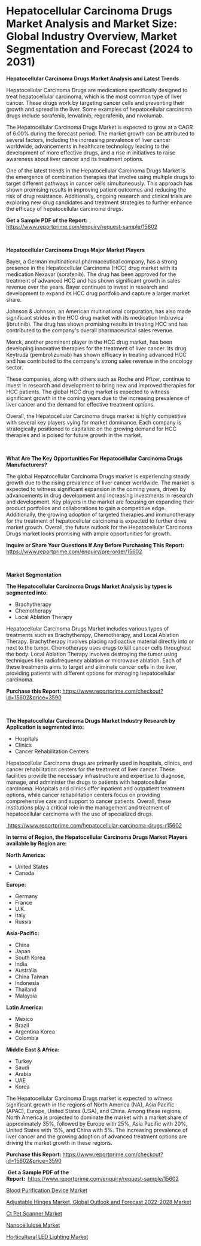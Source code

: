 <p><h1>Hepatocellular Carcinoma Drugs Market Analysis and Market Size: Global Industry Overview, Market Segmentation and Forecast (2024 to 2031)</h1></p><p><strong>Hepatocellular Carcinoma Drugs Market Analysis and Latest Trends</strong></p>
<p><p>Hepatocellular Carcinoma Drugs are medications specifically designed to treat hepatocellular carcinoma, which is the most common type of liver cancer. These drugs work by targeting cancer cells and preventing their growth and spread in the liver. Some examples of hepatocellular carcinoma drugs include sorafenib, lenvatinib, regorafenib, and nivolumab.</p><p>The Hepatocellular Carcinoma Drugs Market is expected to grow at a CAGR of 6.00% during the forecast period. The market growth can be attributed to several factors, including the increasing prevalence of liver cancer worldwide, advancements in healthcare technology leading to the development of more effective drugs, and a rise in initiatives to raise awareness about liver cancer and its treatment options.</p><p>One of the latest trends in the Hepatocellular Carcinoma Drugs Market is the emergence of combination therapies that involve using multiple drugs to target different pathways in cancer cells simultaneously. This approach has shown promising results in improving patient outcomes and reducing the risk of drug resistance. Additionally, ongoing research and clinical trials are exploring new drug candidates and treatment strategies to further enhance the efficacy of hepatocellular carcinoma drugs.</p></p>
<p><strong>Get a Sample PDF of the Report:&nbsp;</strong> <a href="https://www.reportprime.com/enquiry/request-sample/15602">https://www.reportprime.com/enquiry/request-sample/15602</a></p>
<p>&nbsp;</p>
<p><strong>Hepatocellular Carcinoma Drugs Major Market Players</strong></p>
<p><p>Bayer, a German multinational pharmaceutical company, has a strong presence in the Hepatocellular Carcinoma (HCC) drug market with its medication Nexavar (sorafenib). The drug has been approved for the treatment of advanced HCC and has shown significant growth in sales revenue over the years. Bayer continues to invest in research and development to expand its HCC drug portfolio and capture a larger market share.</p><p>Johnson & Johnson, an American multinational corporation, has also made significant strides in the HCC drug market with its medication Imbruvica (ibrutinib). The drug has shown promising results in treating HCC and has contributed to the company's overall pharmaceutical sales revenue.</p><p>Merck, another prominent player in the HCC drug market, has been developing innovative therapies for the treatment of liver cancer. Its drug Keytruda (pembrolizumab) has shown efficacy in treating advanced HCC and has contributed to the company's strong sales revenue in the oncology sector.</p><p>These companies, along with others such as Roche and Pfizer, continue to invest in research and development to bring new and improved therapies for HCC patients. The global HCC drug market is expected to witness significant growth in the coming years due to the increasing prevalence of liver cancer and the demand for effective treatment options.</p><p>Overall, the Hepatocellular Carcinoma drugs market is highly competitive with several key players vying for market dominance. Each company is strategically positioned to capitalize on the growing demand for HCC therapies and is poised for future growth in the market.</p></p>
<p>&nbsp;</p>
<p><strong>What Are The Key Opportunities For Hepatocellular Carcinoma Drugs Manufacturers?</strong></p>
<p><p>The global Hepatocellular Carcinoma Drugs market is experiencing steady growth due to the rising prevalence of liver cancer worldwide. The market is expected to witness significant expansion in the coming years, driven by advancements in drug development and increasing investments in research and development. Key players in the market are focusing on expanding their product portfolios and collaborations to gain a competitive edge. Additionally, the growing adoption of targeted therapies and immunotherapy for the treatment of hepatocellular carcinoma is expected to further drive market growth. Overall, the future outlook for the Hepatocellular Carcinoma Drugs market looks promising with ample opportunities for growth.</p></p>
<p><strong>Inquire or Share Your Questions If Any Before Purchasing This Report:</strong> <a href="https://www.reportprime.com/enquiry/pre-order/15602">https://www.reportprime.com/enquiry/pre-order/15602</a></p>
<p>&nbsp;</p>
<p><strong>Market Segmentation</strong></p>
<p><strong>The Hepatocellular Carcinoma Drugs Market Analysis by types is segmented into:</strong></p>
<p><ul><li>Brachytherapy</li><li>Chemotherapy</li><li>Local Ablation Therapy</li></ul></p>
<p><p>Hepatocellular Carcinoma Drugs Market includes various types of treatments such as Brachytherapy, Chemotherapy, and Local Ablation Therapy. Brachytherapy involves placing radioactive material directly into or next to the tumor. Chemotherapy uses drugs to kill cancer cells throughout the body. Local Ablation Therapy involves destroying the tumor using techniques like radiofrequency ablation or microwave ablation. Each of these treatments aims to target and eliminate cancer cells in the liver, providing patients with different options for managing hepatocellular carcinoma.</p></p>
<p><strong>Purchase this Report:&nbsp;</strong><a href="https://www.reportprime.com/checkout?id=15602&price=3590">https://www.reportprime.com/checkout?id=15602&price=3590</a></p>
<p>&nbsp;</p>
<p><strong>The Hepatocellular Carcinoma Drugs Market Industry Research by Application is segmented into:</strong></p>
<p><ul><li>Hospitals</li><li>Clinics</li><li>Cancer Rehabilitation Centers</li></ul></p>
<p><p>Hepatocellular Carcinoma drugs are primarily used in hospitals, clinics, and cancer rehabilitation centers for the treatment of liver cancer. These facilities provide the necessary infrastructure and expertise to diagnose, manage, and administer the drugs to patients with hepatocellular carcinoma. Hospitals and clinics offer inpatient and outpatient treatment options, while cancer rehabilitation centers focus on providing comprehensive care and support to cancer patients. Overall, these institutions play a critical role in the management and treatment of hepatocellular carcinoma with the use of specialized drugs.</p></p>
<p><a href="https://www.reportprime.com/hepatocellular-carcinoma-drugs-r15602">&nbsp;https://www.reportprime.com/hepatocellular-carcinoma-drugs-r15602</a></p>
<p><strong>In terms of Region, the Hepatocellular Carcinoma Drugs Market Players available by Region are:</strong></p>
<p>
    <p> <strong> North America: </strong>
        <ul>
            <li>United States</li>
            <li>Canada</li>
        </ul>
        </p> 
    <p> <strong> Europe: </strong>
        <ul>
            <li>Germany</li>
            <li>France</li>
            <li>U.K.</li>
            <li>Italy</li>
            <li>Russia</li>
        </ul>
        </p> 
    <p> <strong> Asia-Pacific: </strong>
        <ul>
            <li>China</li>
            <li>Japan</li>
            <li>South Korea</li>
            <li>India</li>
            <li>Australia</li>
            <li>China Taiwan</li>
            <li>Indonesia</li>
            <li>Thailand</li>
            <li>Malaysia</li>
        </ul>
        </p> 
    <p> <strong> Latin America: </strong>
        <ul>
            <li>Mexico</li>
            <li>Brazil</li>
            <li>Argentina Korea</li>
            <li>Colombia</li>
        </ul>
        </p> 
    <p> <strong> Middle East & Africa: </strong>
        <ul>
            <li>Turkey</li>
            <li>Saudi</li>
            <li>Arabia</li>
            <li>UAE</li>
            <li>Korea</li>
        </ul>
    </p>
    </p>
<p><p>The Hepatocellular Carcinoma Drugs market is expected to witness significant growth in the regions of North America (NA), Asia Pacific (APAC), Europe, United States (USA), and China. Among these regions, North America is projected to dominate the market with a market share of approximately 35%, followed by Europe with 25%, Asia Pacific with 20%, United States with 15%, and China with 5%. The increasing prevalence of liver cancer and the growing adoption of advanced treatment options are driving the market growth in these regions.</p></p>
<p><strong>Purchase this Report: </strong><a href="https://www.reportprime.com/checkout?id=15602&price=3590">https://www.reportprime.com/checkout?id=15602&price=3590</a></p>
<p>&nbsp;<strong>Get a Sample PDF of the Report:&nbsp;&nbsp;</strong><a href="https://www.reportprime.com/enquiry/request-sample/15602">https://www.reportprime.com/enquiry/request-sample/15602</a></p>
<p><strong></strong></p>
<p><p><a href="https://medium.com/@caraleeh23/blood-purification-device-market-outlook-and-forecast-from-2024-to-2031-ed6c670c32c1">Blood Purification Device Market</a></p><p><a href="https://issuu.com/reportprime-2/docs/adjustable-hinges-market-global-out_e4d2dd974ee858">Adjustable Hinges Market, Global Outlook and Forecast 2022-2028 Market</a></p><p><a href="https://medium.com/@alexander.bell98078/ct-pet-scanner-market-size-share-trends-analysis-report-by-end-use-hospital-diagnostic-5b0d19c3c51a">Ct Pet Scanner Market</a></p><p><a href="https://github.com/julian6Skinner/Market-Research-Report-List-1/blob/main/nanocellulose-market.md">Nanocellulose Market</a></p><p><a href="https://github.com/mandarincruisesvn/Market-Research-Report-List-1/blob/main/horticultural-led-lighting-market.md">Horticultural LED Lighting Market</a></p></p>